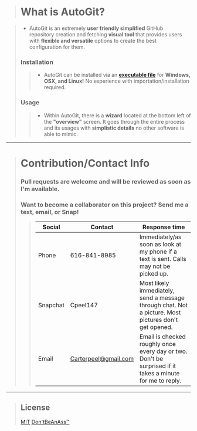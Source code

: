 ># What is AutoGit? 
>>

 >- AutoGit is an extremely **user friendly simplified** GitHub   
   repository creation and fetching **visual tool** that provides users 
   with **flexible and versatile** options to create the best   
   configuration for them.
>### Installation
>>- AutoGit can be installed via an **[executable file](https://1drv.ms/u/s!Al2NWpwGM_xygexC2Gx7cmPXBA1iUw?e=NPxzJz)** for **Windows, OSX, and Linux!** No experience with importation/installation required. 
>### Usage
>>- Within AutoGit, there is a **wizard** located at the bottom left of the **"overview"** screen. It goes through the entire process and its usages with **simplistic details** no other software is able to mimic.
 
-----------------------------------

># Contribution/Contact Info
>### Pull requests are welcome and will be reviewed as soon as I'm available.
>
>### **Want to become a collaborator on this project? Send me a text, email, or Snap!**
>>|Social|Contact| Response time |
>>| ----------- | ----------- |----------- |
>>| Phone | 616-841-8985 | Immediately/as soon as look at my phone if a text is sent. Calls may not be picked up.
>>| Snapchat | Cpeel147 | Most likely immediately, send a message through chat. Not a picture. Most pictures don't get opened.
>>| Email | [Carterpeel@gmail.com](mailto:carterpeel@gmail.com) | Email is checked roughly once every day or two. Don't be surprised if it takes a minute for me to reply.

---

>## License
>[MIT](https://choosealicense.com/licenses/mit/)
>[Don'tBeAnAss&trade;](https://integrity.mit.edu/handbook/writing-code)
